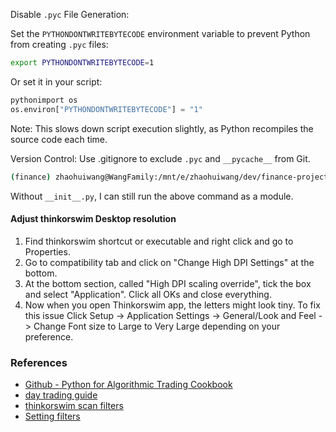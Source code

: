 

Disable `.pyc` File Generation:

Set the `PYTHONDONTWRITEBYTECODE` environment variable to prevent Python from creating `.pyc` files:
```bash 
export PYTHONDONTWRITEBYTECODE=1
```
Or set it in your script:
```python
pythonimport os
os.environ["PYTHONDONTWRITEBYTECODE"] = "1"
```
Note: This slows down script execution slightly, as Python recompiles the source code each time.

Version Control: Use .gitignore to exclude `.pyc` and `__pycache__` from Git.


```bash
(finance) zhaohuiwang@WangFamily:/mnt/e/zhaohuiwang/dev/finance-projects$ uv run -m schwab_dev.src.scripts.get_tokens
```

Without `__init__.py`, I can still run the above command as a module. 

#### Adjust thinkorswim Desktop resolution
1. Find thinkorswim shortcut or executable and right click and go to Properties.
2. Go to compatibility tab and click on "Change High DPI Settings" at the bottom.
3. At the bottom section, called "High DPI scaling override", tick the box and select "Application". Click all OKs and close everything.
4. Now when you open Thinkorswim app, the letters might look tiny. To fix this issue Click Setup -> Application Settings -> General/Look and Feel -> Change Font size to Large to Very Large depending on your preference.

### References
- [Github - Python for Algorithmic Trading Cookbook](https://github.com/PacktPublishing/Python-for-Algorithmic-Trading-Cookbook)
- [day trading guide](https://www.warriortrading.com/day-trading/#toc16)
- [thinkorswim scan filters](https://toslc.thinkorswim.com/center/howToTos/thinkManual/Scan/Filters)
- [Setting filters](https://www.youtube.com/watch?v=KeewYEhY6MM)